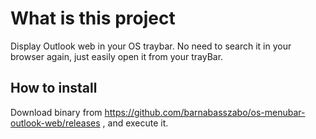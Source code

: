 # What is this project
Display Outlook web in your OS traybar. No need to search it in your browser again, just easily open it from your trayBar.

## How to install
Download binary from https://github.com/barnabasszabo/os-menubar-outlook-web/releases , and execute it.
